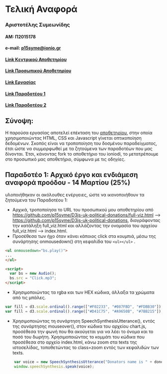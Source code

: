 # Τελική Αναφορά

### Αριστοτέλης Συμεωνίδης
#### ΑΜ: Π2015178
#### e-mail: p15syme@ionio.gr


#### [Link Κεντρικού Αποθετηρίου](https://github.com/ioniodi/D3js-uk-political-donations)

#### [Link Προσωπικού Αποθετηρίου](https://github.com/p15syme/D3js-uk-political-donations)

#### [Link Εργασίας](https://p15syme.github.io/D3js-uk-political-donations/)

#### [Link Παραδοτέου 1](https://github.com/p15syme/D3js-uk-political-donations/tree/%CE%A02015178---%CE%A0%CE%B1%CF%81%CE%B1%CE%B4%CE%BF%CF%84%CE%AD%CE%BF-1)

#### [Link Παραδοτέου 2](https://github.com/p15syme/D3js-uk-political-donations/tree/2015178---%CE%A0%CE%B1%CF%81%CE%B1%CE%B4%CE%BF%CF%84%CE%AD%CE%BF-2)

## Σύνοψη:

  Η παρούσα εργασίας αποτελεί επέκταση του [αποθετηρίου](https://ioniodi.github.io/D3js-uk-political-donations/full-viz.html), στην οποία χρησιμοποιώντας HTML, CSS και Javascript γίνεται οπτικοποίηση δεδομένων. Σκοπός είναι να τροποποίηση του δοσμένου παραδείγματος, έτσι ώστε να συμμορφωθεί με τα ζητούμενα των παραδοτέων που μας δίνονται. Έτσι, κάνοντας fork το αποθετήριο του ioniodi, το μετατρέπουμε στο προσωπικό μας αποθετήριο, σύμφωνα με τις οδηγίες. 
  
## Παραδοτέο 1: Αρχικό έργο και ενδιάμεση αναφορά προόδου - 14 Μαρτίου (25%)

υλοποιήθηκαν οι ακόλουθες ενέργειες, ώστε να ικανοποιήθουν τα ζητούμενα του Παραδοτέου 1:

* Αρχικά, τροποποίησα το URL του προσωπικού μου αποθετηρίου από https://github.com/p15syme/D3js-uk-political-donations/full-viz.html --> https://github.com/p15syme/D3js-uk-political-donations, διαγράφοντας την κατάληξη full_viz.html και αλλάζοντας την ονομασία του αρχείου full_viz.html --> index.html.
* Προσέθεσα των ήχο όταν κάνει κάποιος click στα κουμπιά, μέσω της συνάρτησης onmousedown() στη κεφαλίδα του `<ul></ul>` .
```HTML
<ul onmousedown="bs.play()"> 
...
</ul>
```

```HTML
<script>
  var bs = new Audio();
  bs.src = "Click.mp3";
</script>
```
* Χρησιμοποιώντας τα rgba και των HEX κώδικα, άλλαξα τα χρώματα από τις μπάλες. 
```Javascript
var fill = d3.scale.ordinal().range(["#F02233", "#087FBD", "#FDBB30"]); //Default
var fill = d3.scale.ordinal().range(["#D41C75", "#A9650B", "#7BB215"]); //Παραδοτέο 1
```
* Χρησιμοποιώντας τη συνάρτηση SpeechSynthesisUtterance(), εντός της συνάρτησης mouseover(), στον κώδικα του αρχείου chart.js, προσέθεσα την φωνή που θα ακούγεται για να λέει το όνομα και το ποσό του δωρήτη.
Χρησιμοποιώντας το κομμάτι του κώδικα που προσέθεσα στο αρχείο index.html, κάνω zoom στα texts της ιστοσελίδας, τοποθετώντας το class=zoom εντός των κεφαλιδών των texts.
```Javascript
	var voice = new SpeechSynthesisUtterance("Donators name is " + donor + " and the donation amount is " + amount + " pounds");
	window.speechSynthesis.speak(voice);
```
